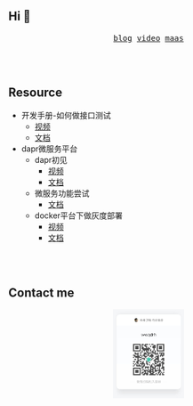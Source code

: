 ## Hi 👋

<p align="center">
  <samp>
    <a href="https://wwqdrh.github.io">blog</a>
  </samp>
  <samp>
    <a href="https://space.bilibili.com/538676331">video</a>
  </samp>
  <samp>
    <a href="http://114.132.221.80/">maas</a>
  </samp>
</p>

<br />

<br />

## Resource

- 开发手册-如何做接口测试
  - [视频](https://www.bilibili.com/video/BV1fY411R7Dq/?share_source=copy_web&vd_source=7e061b9f0ecc7c6ef4ca5ea89c5733a2)
  - [文档](https://github.com/wwqdrh/broadcast/tree/main/how_api_test/README.md)
- dapr微服务平台
  - dapr初见
    - [视频](https://www.bilibili.com/video/BV1L24y1y75B/?share_source=copy_web&vd_source=7e061b9f0ecc7c6ef4ca5ea89c5733a2)
    - [文档](https://github.com/wwqdrh/broadcast/tree/main//use_dapr/01-start/docs.md)
  - 微服务功能尝试
    - [文档](https://github.com/wwqdrh/broadcast/tree/main//use_dapr/02-basic/docs.md)
  - docker平台下做灰度部署
    - [视频](https://www.bilibili.com/video/BV1c84y1k79a/)
    - [文档](https://github.com/wwqdrh/broadcast/tree/main//user_dapr/03-gray/docs.md)

<br />

<br />

## Contact me

<p align="center">
  <img width="128" src="./know-chat.jpg" />
</p>
